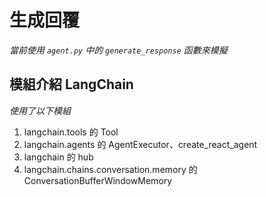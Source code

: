 # 生成回覆

_當前使用 `agent.py` 中的 `generate_response` 函數來模擬_

## 模組介紹 LangChain

_使用了以下模組_

1. langchain.tools 的 Tool
2. langchain.agents 的 AgentExecutor、create_react_agent
3. langchain 的 hub
4. langchain.chains.conversation.memory 的 ConversationBufferWindowMemory

 
